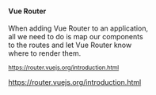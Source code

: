 #### Vue Router

When adding Vue Router to an application,<br>
all we need to do is map our components<br>
to the routes and let Vue Router know<br>
where to render them.

<small>

https://router.vuejs.org/introduction.html

</small>


<aside class="notes">

https://router.vuejs.org/introduction.html

</aside>

